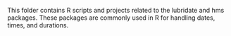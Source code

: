 This folder contains R scripts and projects related to the lubridate and hms packages. 
These packages are commonly used in R for handling dates, times, and durations.
